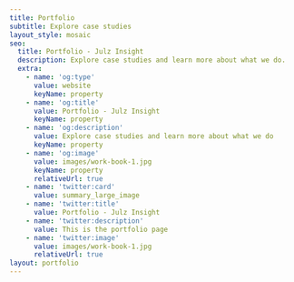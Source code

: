 ```yaml
---
title: Portfolio
subtitle: Explore case studies
layout_style: mosaic
seo:
  title: Portfolio - Julz Insight
  description: Explore case studies and learn more about what we do.
  extra:
    - name: 'og:type'
      value: website
      keyName: property
    - name: 'og:title'
      value: Portfolio - Julz Insight
      keyName: property
    - name: 'og:description'
      value: Explore case studies and learn more about what we do
      keyName: property
    - name: 'og:image'
      value: images/work-book-1.jpg
      keyName: property
      relativeUrl: true
    - name: 'twitter:card'
      value: summary_large_image
    - name: 'twitter:title'
      value: Portfolio - Julz Insight
    - name: 'twitter:description'
      value: This is the portfolio page
    - name: 'twitter:image'
      value: images/work-book-1.jpg
      relativeUrl: true
layout: portfolio
---
```


